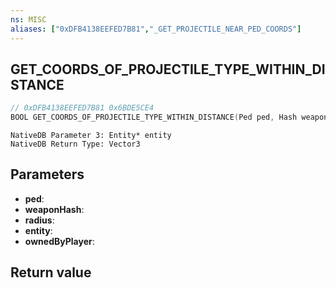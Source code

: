 ```yaml
---
ns: MISC
aliases: ["0xDFB4138EEFED7B81","_GET_PROJECTILE_NEAR_PED_COORDS"]
---
```

## GET_COORDS_OF_PROJECTILE_TYPE_WITHIN_DISTANCE

```c
// 0xDFB4138EEFED7B81 0x6BDE5CE4
BOOL GET_COORDS_OF_PROJECTILE_TYPE_WITHIN_DISTANCE(Ped ped, Hash weaponHash, float radius, Vector3* entity, BOOL ownedByPlayer);
```

```
NativeDB Parameter 3: Entity* entity
NativeDB Return Type: Vector3
```

## Parameters
* **ped**: 
* **weaponHash**: 
* **radius**: 
* **entity**: 
* **ownedByPlayer**: 

## Return value
